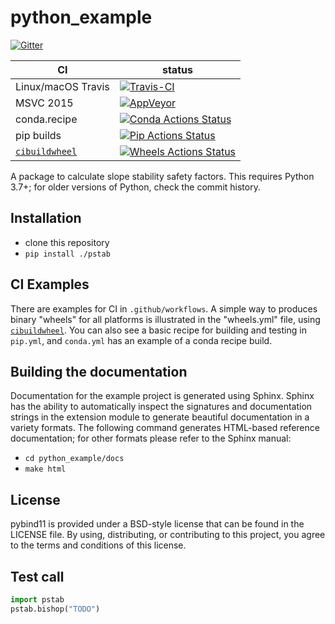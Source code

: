 python_example
==============

[![Gitter][gitter-badge]][gitter-link]

|      CI              | status |
|----------------------|--------|
| Linux/macOS Travis   | [![Travis-CI][travis-badge]][travis-link] |
| MSVC 2015            | [![AppVeyor][appveyor-badge]][appveyor-link] |
| conda.recipe         | [![Conda Actions Status][actions-conda-badge]][actions-conda-link] |
| pip builds           | [![Pip Actions Status][actions-pip-badge]][actions-pip-link] |
| [`cibuildwheel`][]   | [![Wheels Actions Status][actions-wheels-badge]][actions-wheels-link] |

[gitter-badge]:            https://badges.gitter.im/pybind/Lobby.svg
[gitter-link]:             https://gitter.im/pybind/Lobby
[actions-badge]:           https://github.com/breinbaas/pstab/workflows/Tests/badge.svg
[actions-conda-link]:      https://github.com/breinbaas/pstab/actions?query=workflow%3A%22Conda
[actions-conda-badge]:     https://github.com/breinbaas/pstab/workflows/Conda/badge.svg
[actions-pip-link]:        https://github.com/breinbaas/pstab/actions?query=workflow%3A%22Pip
[actions-pip-badge]:       https://github.com/breinbaas/pstab/workflows/Pip/badge.svg
[actions-wheels-link]:     https://github.com/breinbaas/pstab/actions?query=workflow%3AWheels
[actions-wheels-badge]:    https://github.com/breinbaas/pstab/workflows/Wheels/badge.svg
[travis-link]:             https://travis-ci.org/breinbaas/pstab
[travis-badge]:            https://travis-ci.org/breinbaas/pstab.svg?branch=master&status=passed
[appveyor-link]:           https://ci.appveyor.com/project/breinbaas/python-pstab
<!-- TODO: get a real badge link for appveyor -->
[appveyor-badge]:          https://travis-ci.org/breinbaas/pstab.svg?branch=master&status=passed

A package to calculate slope stability safety factors.
This requires Python 3.7+; for older versions of Python, check the commit
history.

Installation
------------

 - clone this repository
 - `pip install ./pstab`

CI Examples
-----------

There are examples for CI in `.github/workflows`. A simple way to produces
binary "wheels" for all platforms is illustrated in the "wheels.yml" file,
using [`cibuildwheel`][]. You can also see a basic recipe for building and
testing in `pip.yml`, and `conda.yml` has an example of a conda recipe build.


Building the documentation
--------------------------

Documentation for the example project is generated using Sphinx. Sphinx has the
ability to automatically inspect the signatures and documentation strings in
the extension module to generate beautiful documentation in a variety formats.
The following command generates HTML-based reference documentation; for other
formats please refer to the Sphinx manual:

 - `cd python_example/docs`
 - `make html`

License
-------

pybind11 is provided under a BSD-style license that can be found in the LICENSE
file. By using, distributing, or contributing to this project, you agree to the
terms and conditions of this license.

Test call
---------

```python
import pstab
pstab.bishop("TODO")
```

[`cibuildwheel`]:          https://cibuildwheel.readthedocs.io
